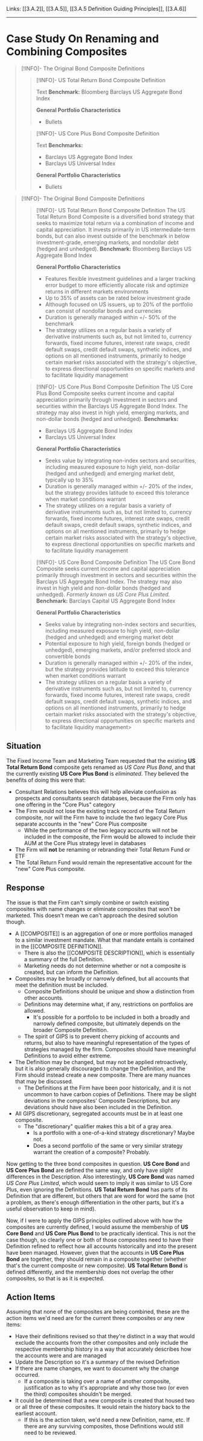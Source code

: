Links: [[3.A.2]], [[3.A.5]], [[3.A.5 Definition Guiding Principles]], [[3.A.6]]
___
# Case Study On Renaming and Combining Composites

> [!INFO]- The Original Bond Composite Definitions
> 
> > [!INFO]- US Total Return Bond Composite Definition
> > 
> > Text
> > **Benchmark:** Bloomberg Barclays US Aggregate Bond Index
> > 
> > **General Portfolio Characteristics**
> > - Bullets
> 
> > [!INFO]- US Core Plus Bond Composite Definition
> > 
> > Text
> > **Benchmarks:**
> > - Barclays US Aggregate Bond Index
> > - Barclays US Universal Index
> > 
> > **General Portfolio Characteristics**
> > - Bullets

> [!INFO]- The Original Bond Composite Definitions
> > [!INFO]- US Total Return Bond Composite Definition
> > The US Total Return Bond Composite is a diversified bond strategy that seeks to maximize total return via a combination of income and capital appreciation. It invests primarily in US intermediate-term bonds, but can also invest outside of the benchmark in below investment-grade, emerging markets, and nondollar debt (hedged and unhedged).
> > **Benchmark:** Bloomberg Barclays US Aggregate Bond Index
> > 
> > **General Portfolio Characteristics**
> > - Features flexible investment guidelines and a larger tracking error budget to more efficiently allocate risk and optimize returns in different markets environments
> > - Up to 35% of assets can be rated below investment grade
> > - Although focused on US issuers, up to 20% of the portfolio can consist of nondollar bonds and currencies
> > - Duration is generally managed within +/- 50% of the benchmark
> > - The strategy utilizes on a regular basis a variety of derivative instruments such as, but not limited to, currency forwards, fixed income futures, interest rate swaps, credit default swaps, credit default swaps, synthetic indices, and options on all mentioned instruments, primarily to hedge certain market risks associated with the strategy's objective, to express directional opportunities on specific markets and to facilitate liquidity management
> 
> > [!INFO]- US Core Plus Bond Composite Definition
> > The US Core Plus Bond Composite seeks current income and capital appreciation primarily through investment in sectors and securities within the Barclays US Aggregate Bond Index. The strategy may also invest in high yield, emerging markets, and non-dollar bonds (hedged and unhedged).
> > **Benchmarks:**
> > - Barclays US Aggregate Bond Index
> > - Barclays US Universal Index
> > 
> > **General Portfolio Characteristics**
> > - Seeks value by integrating non-index sectors and securities, including measured exposure to high yield, non-dollar (hedged and unhedged) and emerging market debt, typically up to 35%
> > - Duration is generally managed within +/- 20% of the index, but the strategy provides latitude to exceed this tolerance when market conditions warrant
> > - The strategy utilizes on a regular basis a variety of derivative instruments such as, but not limited to, currency forwards, fixed income futures, interest rate swaps, credit default swaps, credit default swaps, synthetic indices, and options on all mentioned instruments, primarily to hedge certain market risks associated with the strategy's objective, to express directional opportunities on specific markets and to facilitate liquidity management
> 
> > [!INFO]- US Core Bond Composite Definition
> > The US Core Bond Composite seeks current income and capital appreciation primarily through investment in sectors and securities within the Barclays US Aggregate Bond Index. The strategy may also invest in high yield and non-dollar bonds (hedged and unhedged). *Formerly known as US Core Plus Limited.*
> > **Benchmark:** Barclays Capital US Aggregate Bond Index
> > 
> > **General Portfolio Characteristics**
> > - Seeks value by integrating non-index sectors and securities, including measured exposure to high yield, non-dollar (hedged and unhedged) and emerging market debt
> > - Potential exposure to high yield, foreign bonds (hedged or unhedged), emerging markets, and/or preferred stock and convertible bonds
> > - Duration is generally managed within +/- 20% of the index, but the strategy provides latitude to exceed this tolerance when market conditions warrant
> > - The strategy utilizes on a regular basis a variety of derivative instruments such as, but not limited to, currency forwards, fixed income futures, interest rate swaps, credit default swaps, credit default swaps, synthetic indices, and options on all mentioned instruments, primarily to hedge certain market risks associated with the strategy's objective, to express directional opportunities on specific markets and to facilitate liquidity management> 

## Situation
The Fixed Income Team and Marketing Team requested that the existing **US Total Return Bond** composite gets renamed as *US Core Plus Bond*, and that the currently existing **US Core Plus Bond** is *eliminated*. They believed the benefits of doing this were that:
- Consultant Relations believes this will help alleviate confusion as prospects and consultants search databases, because the Firm only has one offering in the "Core Plus" category
- The Firm would not lose the existing track record of the Total Return composite, nor will the Firm have to include the two legacy Core Plus separate accounts in the "new" Core Plus composite
	- While the performance of the two legacy accounts will not be included in the composite, the Firm would be allowed to include their AUM at the Core Plus strategy level in databases
- The Firm will **not** be renaming or rebranding their Total Return Fund or ETF
- The Total Return Fund would remain the representative account for the "new" Core Plus composite.

## Response
The issue is that the Firm can't simply combine or switch existing composites with name changes or eliminate composites that won't be marketed. This doesn't mean we can't approach the desired solution though.

- A [[COMPOSITE]] is an aggregation of one or more portfolios managed to a similar investment mandate. What that mandate entails is contained in the [[COMPOSITE DEFINITION]].
	- There is also the [[COMPOSITE DESCRIPTION]], which is essentially a summary of the full Definition.
	- Marketing needs do not determine whether or not a composite is created, but can inform the Definition.
- Composites may be broadly or narrowly defined, but all accounts that meet the definition must be included.
	- Composite Definitions should be unique and show a distinction from other accounts.
	- Definitions may determine what, if any, restrictions on portfolios are allowed.
		- It's possible for a portfolio to be included in both a broadly and narrowly defined composite, but ultimately depends on the broader Composite Definition.
	- The spirit of GIPS is to prevent cherry picking of accounts and returns, but also to have meaningful representation of the types of strategies managed by the firm. Composites should have meaningful Definitions to avoid either extreme.
- The Definition may be changed, but may not be applied retroactively, but it is also generally discouraged to change the Definition, and the Firm should instead create a new composite. There are many nuances that may be discussed.
	- The Definitions at the Firm have been poor historically, and it is not uncommon to have carbon copies of Definitions. There may be slight deviations in the composites' Composite Descriptions, but any deviations should have also been included in the Definition.
- All GIPS discretionary, segregated accounts must be in at least one composite.
	- The "discretionary" qualifier makes this a bit of a gray area.
		- Is a portfolio with a one-of-a-kind strategy discretionary? Maybe not.
		- Does a second portfolio of the same or very similar strategy warrant the creation of a composite? Probably.

Now getting to the three bond composites in question. **US Core Bond** and **US Core Plus Bond** are defined the same way, and only have *slight* differences in the Description. Also interestingly, **US Core Bond** was named *US Core Plus Limited*, which would seem to imply it was similar to US Core Plus, even ignoring the Definitions. **US Total Return Bond** has parts of its Definition that are different, but others that are word for word the same (not a problem, as there's enough differentiation in the other parts, but it's a useful observation to keep in mind).

Now, if I were to apply the GIPS principles outlined above with how the composites are currently defined, I would assume the membership of **US Core Bond** and **US Core Plus Bond** to be practically identical. This is not the case though, so clearly one or both of those composites need to have their Definition refined to reflect how all accounts historically and into the present have been managed. However, given that the accounts in **US Core Plus Bond** are together, they should remain in a composite together (whether that's the current composite or new composite). **US Total Return Bond** is defined differently, and the membership does not overlap the other composites, so that is as it is expected.

## Action Items
Assuming that none of the composites are being combined, these are the action items we'd need are for the current three composites or any new items:
- Have their definitions revised so that they're distinct in a way that would exclude the accounts from the other composites and only include the respective membership history in a way that accurately describes how the accounts were and are managed
- Update the Description so it's a summary of the revised Definition
- If there are name changes, we want to document why the change occurred.
	- If a composite is taking over a name of another composite, justification as to why it's appropriate and why those two (or even the third) composites shouldn't be merged.
- It could be determined that a new composite is created that housed two or all three of these composites. It would retain the history back to the earliest account.
	- If this is the action taken, we'd need a new Definition, name, etc. If there are any surviving composites, those Definitions would still need to be reviewed.
